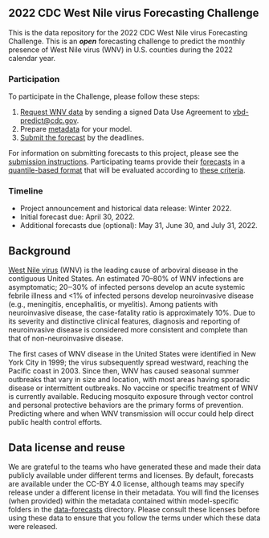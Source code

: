 ## 2022 CDC West Nile virus Forecasting Challenge

This is the data repository for the 2022 CDC West Nile virus Forecasting Challenge. This is an _**open**_ 
forecasting challenge to predict the monthly presence of West Nile virus (WNV) in U.S. counties during the 2022 
calendar year.


### Participation
To participate in the Challenge, please follow these steps:
1. [Request WNV data](./data-surveillance/README.md) by sending a signed Data Use 
Agreement to <vbd-predict@cdc.gov>.
2. Prepare [metadata](./data-forecasts/README.md#Data-formatting) for your model.
3. [Submit the forecast](./data-forecasts/README.md#Making-a-submission) by the deadlines.

For information on submitting forecasts to this project, please see the 
[submission instructions](./data-forecasts/README.md). Participating teams provide their 
[forecasts](./data-forecasts/) in a [quantile-based format](./data-forecasts/README.md#Data-formatting) that will
be evaluated according to [these criteria](./Evaluation.md). 

### Timeline
- Project announcement and historical data release: Winter 2022.
- Initial forecast due: April 30, 2022.
- Additional forecasts due (optional): May 31, June 30, and July 31, 2022.


## Background
[West Nile virus](https://www.cdc.gov/westnile/index.html) (WNV) is the leading cause of arboviral disease in the 
contiguous United States. An estimated 70–80% of WNV infections are asymptomatic; 20‒30% of infected persons 
develop an acute systemic febrile illness and <1% of infected persons develop neuroinvasive disease (e.g., 
meningitis, encephalitis, or myelitis). Among patients with neuroinvasive disease, the case-fatality ratio is 
approximately 10%. Due to its severity and distinctive clinical features, diagnosis and reporting of neuroinvasive 
disease is considered more consistent and complete than that of non-neuroinvasive disease.

The first cases of WNV disease in the United States were identified in New York City in 1999; the virus 
subsequently spread westward, reaching the Pacific coast in 2003. Since then, WNV has caused seasonal summer 
outbreaks that vary in size and location, with most areas having sporadic disease or intermittent outbreaks. No 
vaccine or specific treatment of WNV is currently available. Reducing mosquito exposure through vector control and 
personal protective behaviors are the primary forms of prevention. Predicting where and when WNV transmission will 
occur could help direct public health control efforts.


## Data license and reuse
We are grateful to the teams who have generated these and made their data publicly available under different terms 
and licenses. By default, forecasts are available under the CC-BY 4.0 license, although teams may specify release 
under a different license in their metadata. You will find the licenses (when provided) within the metadata 
contained within model-specific folders in the [data-forecasts](./data-forecasts/) directory. Please consult these 
licenses before using these data to ensure that you follow the terms under which these data were released.
